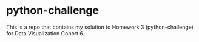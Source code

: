 # python-challenge
This is a repo that contains my solution to Homework 3 (python-challenge) for Data Visualization Cohort 6.
